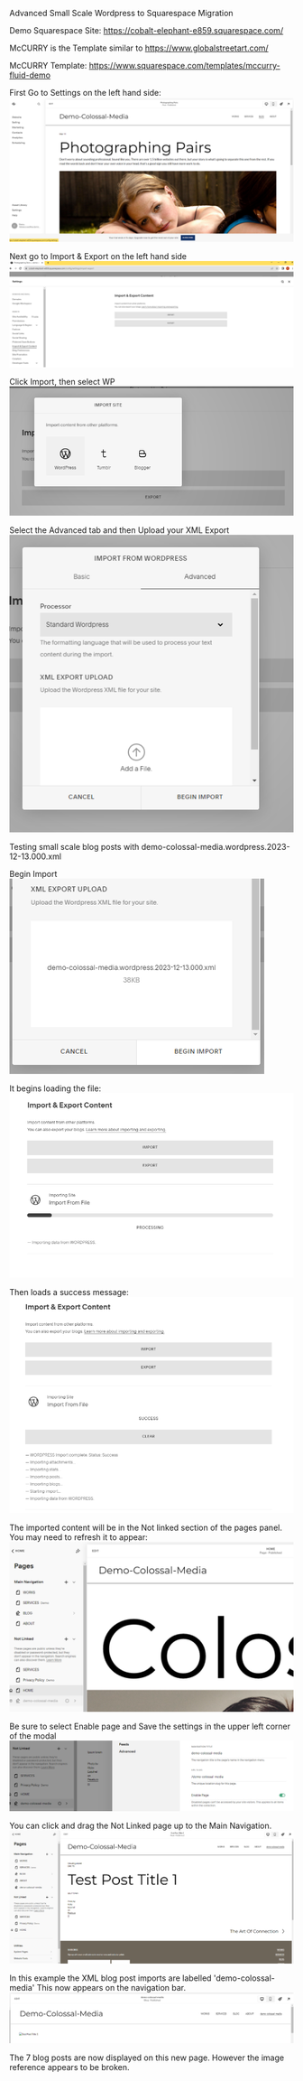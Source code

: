 Advanced Small Scale Wordpress to Squarespace Migration

Demo Squarespace Site:
https://cobalt-elephant-e859.squarespace.com/

McCURRY is the Template similar to
https://www.globalstreetart.com/

McCURRY Template:
https://www.squarespace.com/templates/mccurry-fluid-demo

First Go to Settings on the left hand side:
![Alt text](image.png)

Next go to Import  & Export on the left hand side
![Alt text](image-1.png)

Click Import, then select WP
![Alt text](image-2.png)

Select the Advanced tab and then Upload your XML Export
![Alt text](image-3.png)

Testing small scale blog posts with demo-colossal-media.wordpress.2023-12-13.000.xml

Begin Import
![Alt text](image-4.png)

It begins loading the file:
![Alt text](image-5.png)

Then loads a success message:
![Alt text](image-6.png)

The imported content will be in the Not linked section of the pages panel. You may need to refresh it to appear:
![Alt text](image-7.png)

Be sure to select Enable page and Save the settings in the upper left corner of the modal
![Alt text](image-8.png)

You can click and drag the Not Linked page up to the Main Navigation.
![Alt text](image-9.png)

In this example the XML blog post imports are labelled 'demo-colossal-media'
This now appears on the navigation bar.
![Alt text](image-10.png)

The 7 blog posts are now displayed on this new page. However the image reference appears to be broken.

